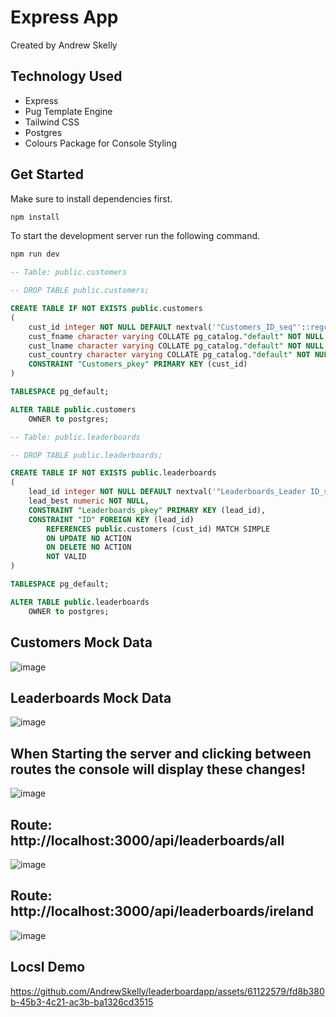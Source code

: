 # Express App

Created by Andrew Skelly

## Technology Used
+ Express
+ Pug Template Engine
+ Tailwind CSS
+ Postgres
+ Colours Package for Console Styling

## Get Started
Make sure to install dependencies first.
```bash
npm install
```

To start the development server run the following command.
```bash
npm run dev
```

```SQL
-- Table: public.customers

-- DROP TABLE public.customers;

CREATE TABLE IF NOT EXISTS public.customers
(
    cust_id integer NOT NULL DEFAULT nextval('"Customers_ID_seq"'::regclass),
    cust_fname character varying COLLATE pg_catalog."default" NOT NULL,
    cust_lname character varying COLLATE pg_catalog."default" NOT NULL,
    cust_country character varying COLLATE pg_catalog."default" NOT NULL,
    CONSTRAINT "Customers_pkey" PRIMARY KEY (cust_id)
)

TABLESPACE pg_default;

ALTER TABLE public.customers
    OWNER to postgres;
```

```SQL
-- Table: public.leaderboards

-- DROP TABLE public.leaderboards;

CREATE TABLE IF NOT EXISTS public.leaderboards
(
    lead_id integer NOT NULL DEFAULT nextval('"Leaderboards_Leader ID_seq"'::regclass),
    lead_best numeric NOT NULL,
    CONSTRAINT "Leaderboards_pkey" PRIMARY KEY (lead_id),
    CONSTRAINT "ID" FOREIGN KEY (lead_id)
        REFERENCES public.customers (cust_id) MATCH SIMPLE
        ON UPDATE NO ACTION
        ON DELETE NO ACTION
        NOT VALID
)

TABLESPACE pg_default;

ALTER TABLE public.leaderboards
    OWNER to postgres;
```
## Customers Mock Data
![image](https://github.com/AndrewSkelly/leaderboardapp/assets/61122579/54e055e9-efcd-4303-a63e-27cf16956c02)

## Leaderboards Mock Data
![image](https://github.com/AndrewSkelly/leaderboardapp/assets/61122579/9ff470d3-853f-4f06-bd38-188603c66405)



## When Starting the server and clicking between routes the console will display these changes!
![image](https://github.com/AndrewSkelly/leaderboardapp/assets/61122579/d452e4d2-1c24-4c2d-9103-04c43384795f)

## Route: http://localhost:3000/api/leaderboards/all
![image](https://github.com/AndrewSkelly/leaderboardapp/assets/61122579/bd204320-f954-4c6b-be13-87ea9b250d69)

## Route: http://localhost:3000/api/leaderboards/ireland
![image](https://github.com/AndrewSkelly/leaderboardapp/assets/61122579/d7003eb9-585d-43fb-bd0c-4314bf3ce9da)

## Locsl Demo
https://github.com/AndrewSkelly/leaderboardapp/assets/61122579/fd8b380b-45b3-4c21-ac3b-ba1326cd3515


